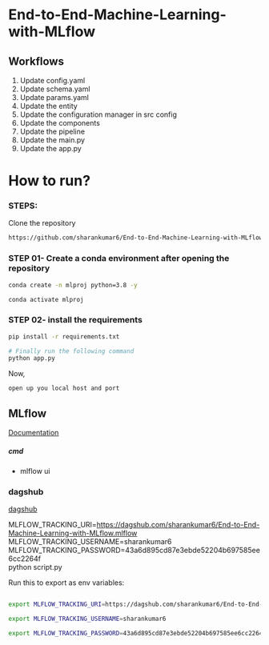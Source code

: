 # End-to-End-Machine-Learning-with-MLflow

## Workflows

1. Update config.yaml
2. Update schema.yaml
3. Update params.yaml
4. Update the entity
5. Update the configuration manager in src config
6. Update the components
7. Update the pipeline 
8. Update the main.py
9. Update the app.py

# How to run?
### STEPS:

Clone the repository

```bash
https://github.com/sharankumar6/End-to-End-Machine-Learning-with-MLflow
```
### STEP 01- Create a conda environment after opening the repository

```bash
conda create -n mlproj python=3.8 -y
```

```bash
conda activate mlproj
```


### STEP 02- install the requirements
```bash
pip install -r requirements.txt
```


```bash
# Finally run the following command
python app.py
```

Now,
```bash
open up you local host and port
```



## MLflow

[Documentation](https://mlflow.org/docs/latest/index.html)


##### cmd
- mlflow ui

### dagshub
[dagshub](https://dagshub.com/)

MLFLOW_TRACKING_URI=https://dagshub.com/sharankumar6/End-to-End-Machine-Learning-with-MLflow.mlflow \
MLFLOW_TRACKING_USERNAME=sharankumar6 \
MLFLOW_TRACKING_PASSWORD=43a6d895cd87e3ebde52204b697585ee6cc2264f \
python script.py

Run this to export as env variables:

```bash

export MLFLOW_TRACKING_URI=https://dagshub.com/sharankumar6/End-to-End-Machine-Learning-with-MLflow.mlflow

export MLFLOW_TRACKING_USERNAME=sharankumar6

export MLFLOW_TRACKING_PASSWORD=43a6d895cd87e3ebde52204b697585ee6cc2264f

```

